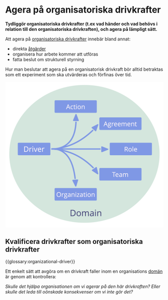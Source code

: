 # Agera på organisatoriska drivkrafter

<summary>
<strong>Tydliggör organisatoriska drivkrafter (t.ex vad händer och vad behövs i relation till den organisatoriska drivkraften), och agera på lämpligt sätt.</strong>
</summary>

Att agera på [organisatoriska drivkrafter](glossary:organizational-driver) innebär bland annat:

- direkta [åtgärder](glossary:operations)
- organisera hur arbete kommer att utföras
- fatta beslut om strukturell styrning

Hur man beslutar att agera på en organisatorisk drivkraft bör alltid betraktas som ett experiment som ska utvärderas och förfinas över tid.

![Möjliga svar på organisatoriska drivkrafter](img/driver-domain/driver-response-full.png)

## Kvalificera drivkrafter som organisatoriska drivkrafter

{{glossary:organizational-driver}}

Ett enkelt sätt att avgöra om en drivkraft faller inom en organisations [domän](glossary:domain) är genom att kontrollera:

*Skulle det hjälpa organisationen om vi agerar på den här drivkraften? Eller skulle det leda till oönskade konsekvenser om vi inte gör det?*